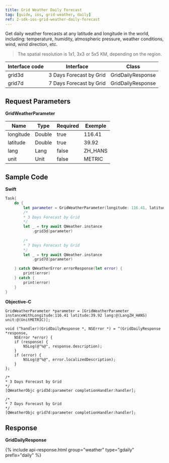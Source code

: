 ```yaml
---
title: Grid Weather Daily Forecast
tag: [guide, ios, grid-weather, daily]
ref: 2-sdk-ios-grid-weather-daily-forecast
---
```


Get daily weather forecasts at any latitude and longitude in the world, including: temperature, humidity, atmospheric pressure, weather conditions, wind, wind direction, etc.

> The spatial resolution is 1x1, 3x3 or 5x5 KM, depending on the region.

| Interface code    | Interface   | Class           |
| ----------------- | ----------- | --------------- |
| grid3d | 3 Days Forecast by Grid| GridDailyResponse |
| grid7d | 7 Days Forecast by Grid| GridDailyResponse |


## Request Parameters

 **GridWeatherParameter**

| Name  | Type | Required | Exemple |
| -------- | -------- | ---- | ------ |
| longitude | Double | true | 116.41 |
| latitude | Double | true | 39.92 |
| lang | Lang | false | ZH_HANS |
| unit | Unit | false | METRIC |

## Sample Code

**Swift**

```swift
Task{
    do {
        let parameter = GridWeatherParameter(longitude: 116.41, latitude: 39.92)
        /*
        * 3 Days Forecast by Grid
        */
        let _ = try await QWeather.instance
            .grid3d(parameter)
        
        /*
        * 7 Days Forecast by Grid
        */
        let _ = try await QWeather.instance
            .grid7d(parameter)

    } catch QWeatherError.errorResponse(let error) {
        print(error)
    } catch {
        print(error)
    }
}
```

**Objective-C**

```objc
GridWeatherParameter *parameter = [GridWeatherParameter instanceWithLongitude:116.41 latitude:39.92 lang:@(LangZH_HANS) unit:@(UnitMETRIC)];

void (^handler)(GridDailyResponse *, NSError *) = ^(GridDailyResponse *response,
    NSError *error) {
    if (response) {
        NSLog(@"%@", response.description);
    }
    if (error) {
        NSLog(@"%@", error.localizedDescription);
    }
};

/*
* 3 Days Forecast by Grid
*/
[QWeatherObjc grid3d:parameter completionHandler:handler];

/*
* 7 Days Forecast by Grid
*/
[QWeatherObjc grid7d:parameter completionHandler:handler];
```

## Response

**GridDailyResponse**

{% include api-response.html group="weather" type="gdaily" prefix="daily"  %}
